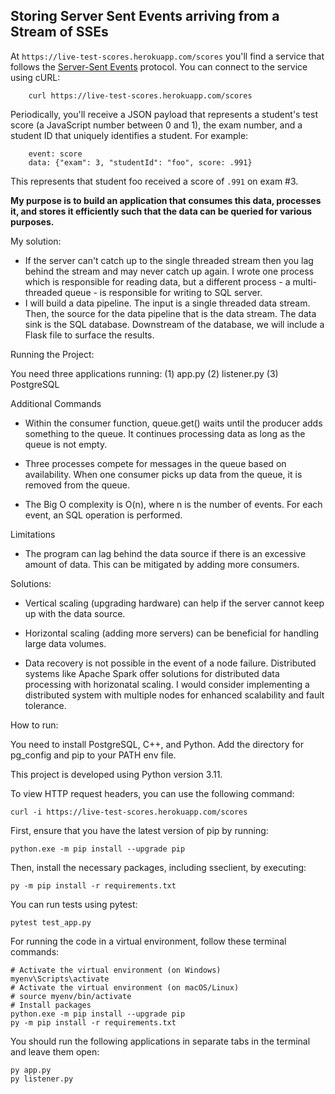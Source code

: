 ## Storing Server Sent Events arriving from a Stream of SSEs


At `https://live-test-scores.herokuapp.com/scores` you'll find a service that follows the [Server-Sent Events](https://html.spec.whatwg.org/multipage/server-sent-events.html#server-sent-events) protocol. You can connect to the service using cURL:

        curl https://live-test-scores.herokuapp.com/scores

Periodically, you'll receive a JSON payload that represents a student's test score (a JavaScript number between 0 and 1), the exam number, and a student ID that uniquely identifies a student. For example:

        event: score
        data: {"exam": 3, "studentId": "foo", score: .991}

This represents that student foo received a score of `.991` on exam #3. 

**My purpose is to build an application that consumes this data, processes it, and stores it efficiently such that the data can be queried for various purposes.**


My solution:

* If the server can't catch up to the single threaded stream then you lag behind the stream and may never catch up again. I wrote one process which is responsible for reading data, but a different process - a multi-threaded queue - is responsible for writing to SQL server.
* I will build a data pipeline. The input is a single threaded data stream. Then, the source for the data pipeline that is the data stream. The data sink is the SQL database. Downstream of the database, we will include a Flask file to surface the results.


Running the Project:

You need three applications running:
(1) app.py
(2) listener.py
(3) PostgreSQL

Additional Commands

* Within the consumer function, queue.get() waits until the producer adds something to the queue. It continues processing data as long as the queue is not empty.

* Three processes compete for messages in the queue based on availability. When one consumer picks up data from the queue, it is removed from the queue.

* The Big O complexity is O(n), where n is the number of events. For each event, an SQL operation is performed.

Limitations
* The program can lag behind the data source if there is an excessive amount of data. This can be mitigated by adding more consumers.

Solutions:

* Vertical scaling (upgrading hardware) can help if the server cannot keep up with the data source.

* Horizontal scaling (adding more servers) can be beneficial for handling large data volumes.

* Data recovery is not possible in the event of a node failure. Distributed systems like Apache Spark offer solutions for distributed data processing with horizonatal scaling. I would consider implementing a distributed system with multiple nodes for enhanced scalability and fault tolerance.

How to run:

You need to install PostgreSQL, C++, and Python. Add the directory for pg_config and pip to your PATH env file.

This project is developed using Python version 3.11.

To view HTTP request headers, you can use the following command:

```
curl -i https://live-test-scores.herokuapp.com/scores
```


First, ensure that you have the latest version of pip by running:

```
python.exe -m pip install --upgrade pip
```

Then, install the necessary packages, including sseclient, by executing:

```
py -m pip install -r requirements.txt
```

You can run tests using pytest:
 
```
pytest test_app.py
```

For running the code in a virtual environment, follow these terminal commands:

```
# Activate the virtual environment (on Windows)
myenv\Scripts\activate
# Activate the virtual environment (on macOS/Linux)
# source myenv/bin/activate
# Install packages
python.exe -m pip install --upgrade pip
py -m pip install -r requirements.txt
```

You should run the following applications in separate tabs in the terminal and leave them open:
```
py app.py
py listener.py
```

